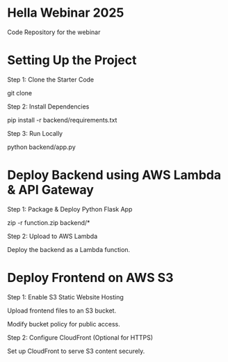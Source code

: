 # Hella Webinar 2025

Code Repository for the webinar

# Setting Up the Project

Step 1: Clone the Starter Code

git clone <repo-link>

Step 2: Install Dependencies

pip install -r backend/requirements.txt

Step 3: Run Locally

python backend/app.py


# Deploy Backend using AWS Lambda & API Gateway

Step 1: Package & Deploy Python Flask App

zip -r function.zip backend/*

Step 2: Upload to AWS Lambda 

Deploy the backend as a Lambda function.

# Deploy Frontend on AWS S3

Step 1: Enable S3 Static Website Hosting

Upload frontend files to an S3 bucket.

Modify bucket policy for public access.

Step 2: Configure CloudFront (Optional for HTTPS)

Set up CloudFront to serve S3 content securely.

